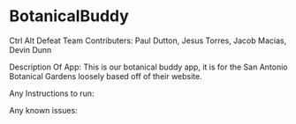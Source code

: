 # BotanicalBuddy
Ctrl Alt Defeat Team
Contributers: Paul Dutton, Jesus Torres, Jacob Macias, Devin Dunn

Description Of App: This is our botanical buddy app, it is for the San Antonio Botanical Gardens loosely based off of their website. 

Any Instructions to run:

Any known issues:

